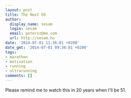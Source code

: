 ```yaml
---
layout: post
title: The Next 50
author:
  display_name: sesam
  login: sesam
  email: petersz@me.com
  url: http://sesam.hu
date: '2014-07-01 11:36:01 +0200'
date_gmt: '2014-07-01 09:36:01 +0200'
tags:
- marathon
- motivation
- running
- ultrarunning
comments: []
---
```


Please remind me to watch this in 20 years when I'll be 51.

